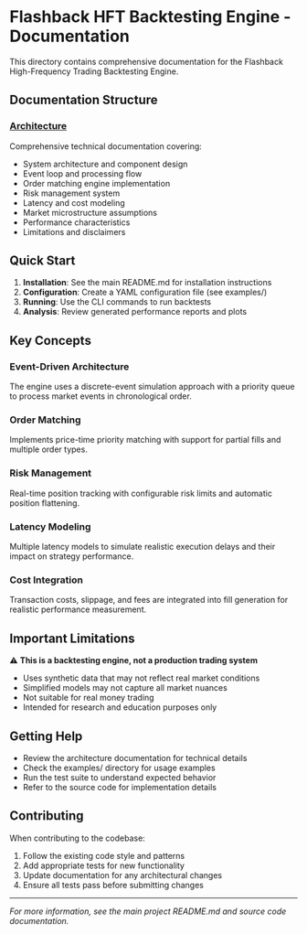# Flashback HFT Backtesting Engine - Documentation

This directory contains comprehensive documentation for the Flashback High-Frequency Trading Backtesting Engine.

## Documentation Structure

### [Architecture](architecture.md)
Comprehensive technical documentation covering:
- System architecture and component design
- Event loop and processing flow
- Order matching engine implementation
- Risk management system
- Latency and cost modeling
- Market microstructure assumptions
- Performance characteristics
- Limitations and disclaimers

## Quick Start

1. **Installation**: See the main README.md for installation instructions
2. **Configuration**: Create a YAML configuration file (see examples/)
3. **Running**: Use the CLI commands to run backtests
4. **Analysis**: Review generated performance reports and plots

## Key Concepts

### Event-Driven Architecture
The engine uses a discrete-event simulation approach with a priority queue to process market events in chronological order.

### Order Matching
Implements price-time priority matching with support for partial fills and multiple order types.

### Risk Management
Real-time position tracking with configurable risk limits and automatic position flattening.

### Latency Modeling
Multiple latency models to simulate realistic execution delays and their impact on strategy performance.

### Cost Integration
Transaction costs, slippage, and fees are integrated into fill generation for realistic performance measurement.

## Important Limitations

⚠️ **This is a backtesting engine, not a production trading system**

- Uses synthetic data that may not reflect real market conditions
- Simplified models may not capture all market nuances
- Not suitable for real money trading
- Intended for research and education purposes only

## Getting Help

- Review the architecture documentation for technical details
- Check the examples/ directory for usage examples
- Run the test suite to understand expected behavior
- Refer to the source code for implementation details

## Contributing

When contributing to the codebase:
1. Follow the existing code style and patterns
2. Add appropriate tests for new functionality
3. Update documentation for any architectural changes
4. Ensure all tests pass before submitting changes

---

*For more information, see the main project README.md and source code documentation.*
